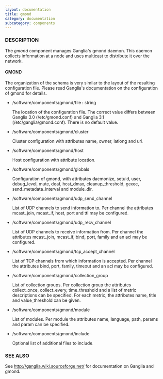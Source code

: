 ```yaml
---
layout: documentation
title: gmond
category: documentation
subcategory: components
---
```

### DESCRIPTION

The _gmond_ component manages Ganglia's gmond daemon.
This daemon collects information at a node and uses multicast to distribute it
over the network.

#### GMOND

The organization of the schema is very similar to the layout of the resulting configuration file.
Please read Ganglia's documentation on the configuration of gmond for details.

- /software/components/gmond/file : string

    The location of the configuration file. The correct value differs between 
    Ganglia 3.0 (/etc/gmond.conf) and Ganglia 3.1 (/etc/ganglia/gmond.conf).
    There is no default value.

- /software/components/gmond/cluster

    Cluster configuration with attributes name, owner, latlong and url.

- /software/components/gmond/host

    Host configuration with attribute location.

- /software/components/gmond/globals

    Configuration of gmond, with attributes daemonize, setuid, user, debug\_level,
    mute, deaf, host\_dmax, cleanup\_threshold, gexec, send\_metadata\_interval and module\_dir.

- /software/components/gmond/udp\_send\_channel

    List of UDP channels to send information to. 
    Per channel the attributes mcast\_join, mcast\_if, host, port and ttl may be configured.

- /software/components/gmond/udp\_recv\_channel

    List of UDP channels to receive information from. 
    Per channel the attributes mcast\_join, mcast\_if, bind, port, family and an acl may be configured.

- /software/components/gmond/tcp\_accept\_channel

    List of TCP channels from which information is accepted.
    Per channel the attributes bind, port, family, timeout and an acl may be configured.

- /software/components/gmond/collection\_group

    List of collection groups.
    Per collection group the attributes collect\_once, collect\_every, time\_threshold and a list of
    metric descriptions can be specified.
    For each metric, the attributes name, title and value\_threshold can be given.

- /software/components/gmond/module

    List of modules.
    Per module the attributes name, language, path, params and param can be specified.

- /software/components/gmond/include

    Optional list of additional files to include.

### SEE ALSO

See 
http://ganglia.wiki.sourceforge.net/
for documentation on Ganglia and gmond.
